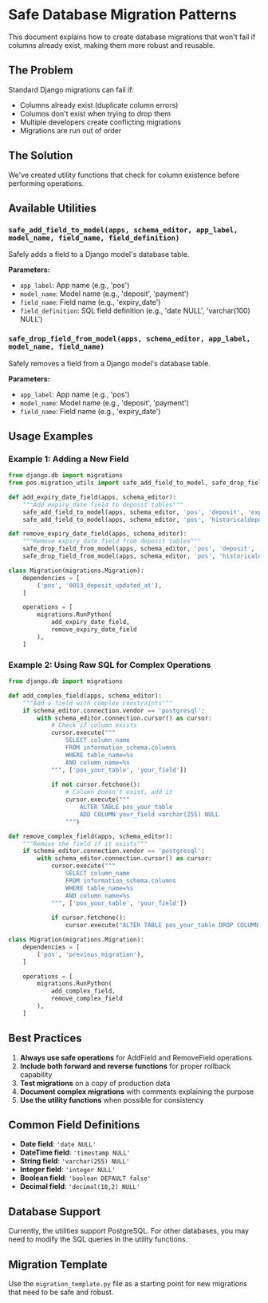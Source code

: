# Safe Database Migration Patterns

This document explains how to create database migrations that won't fail if columns already exist, making them more robust and reusable.

## The Problem

Standard Django migrations can fail if:
- Columns already exist (duplicate column errors)
- Columns don't exist when trying to drop them
- Multiple developers create conflicting migrations
- Migrations are run out of order

## The Solution

We've created utility functions that check for column existence before performing operations.

## Available Utilities

### `safe_add_field_to_model(apps, schema_editor, app_label, model_name, field_name, field_definition)`

Safely adds a field to a Django model's database table.

**Parameters:**
- `app_label`: App name (e.g., 'pos')
- `model_name`: Model name (e.g., 'deposit', 'payment')
- `field_name`: Field name (e.g., 'expiry_date')
- `field_definition`: SQL field definition (e.g., 'date NULL', 'varchar(100) NULL')

### `safe_drop_field_from_model(apps, schema_editor, app_label, model_name, field_name)`

Safely removes a field from a Django model's database table.

**Parameters:**
- `app_label`: App name (e.g., 'pos')
- `model_name`: Model name (e.g., 'deposit', 'payment')
- `field_name`: Field name (e.g., 'expiry_date')

## Usage Examples

### Example 1: Adding a New Field

```python
from django.db import migrations
from pos.migration_utils import safe_add_field_to_model, safe_drop_field_from_model

def add_expiry_date_field(apps, schema_editor):
    """Add expiry_date field to deposit tables"""
    safe_add_field_to_model(apps, schema_editor, 'pos', 'deposit', 'expiry_date', 'date NULL')
    safe_add_field_to_model(apps, schema_editor, 'pos', 'historicaldeposit', 'expiry_date', 'date NULL')

def remove_expiry_date_field(apps, schema_editor):
    """Remove expiry_date field from deposit tables"""
    safe_drop_field_from_model(apps, schema_editor, 'pos', 'deposit', 'expiry_date')
    safe_drop_field_from_model(apps, schema_editor, 'pos', 'historicaldeposit', 'expiry_date')

class Migration(migrations.Migration):
    dependencies = [
        ('pos', '0013_deposit_updated_at'),
    ]

    operations = [
        migrations.RunPython(
            add_expiry_date_field,
            remove_expiry_date_field
        ),
    ]
```

### Example 2: Using Raw SQL for Complex Operations

```python
from django.db import migrations

def add_complex_field(apps, schema_editor):
    """Add a field with complex constraints"""
    if schema_editor.connection.vendor == 'postgresql':
        with schema_editor.connection.cursor() as cursor:
            # Check if column exists
            cursor.execute("""
                SELECT column_name 
                FROM information_schema.columns 
                WHERE table_name=%s 
                AND column_name=%s
            """, ['pos_your_table', 'your_field'])
            
            if not cursor.fetchone():
                # Column doesn't exist, add it
                cursor.execute("""
                    ALTER TABLE pos_your_table 
                    ADD COLUMN your_field varchar(255) NULL
                """)

def remove_complex_field(apps, schema_editor):
    """Remove the field if it exists"""
    if schema_editor.connection.vendor == 'postgresql':
        with schema_editor.connection.cursor() as cursor:
            cursor.execute("""
                SELECT column_name 
                FROM information_schema.columns 
                WHERE table_name=%s 
                AND column_name=%s
            """, ['pos_your_table', 'your_field'])
            
            if cursor.fetchone():
                cursor.execute("ALTER TABLE pos_your_table DROP COLUMN your_field")

class Migration(migrations.Migration):
    dependencies = [
        ('pos', 'previous_migration'),
    ]

    operations = [
        migrations.RunPython(
            add_complex_field,
            remove_complex_field
        ),
    ]
```

## Best Practices

1. **Always use safe operations** for AddField and RemoveField operations
2. **Include both forward and reverse functions** for proper rollback capability
3. **Test migrations** on a copy of production data
4. **Document complex migrations** with comments explaining the purpose
5. **Use the utility functions** when possible for consistency

## Common Field Definitions

- **Date field**: `'date NULL'`
- **DateTime field**: `'timestamp NULL'`
- **String field**: `'varchar(255) NULL'`
- **Integer field**: `'integer NULL'`
- **Boolean field**: `'boolean DEFAULT false'`
- **Decimal field**: `'decimal(10,2) NULL'`

## Database Support

Currently, the utilities support PostgreSQL. For other databases, you may need to modify the SQL queries in the utility functions.

## Migration Template

Use the `migration_template.py` file as a starting point for new migrations that need to be safe and robust.
